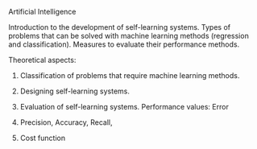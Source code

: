 Artificial Intelligence

Introduction to the development of self-learning systems. Types of problems that can be solved with machine learning methods (regression and classification). 
Measures to evaluate their performance methods.

Theoretical aspects:

1. Classification of problems that require machine learning methods.

2. Designing self-learning systems.

3. Evaluation of self-learning systems. Performance values: Error

4. Precision, Accuracy, Recall,

5. Cost function
